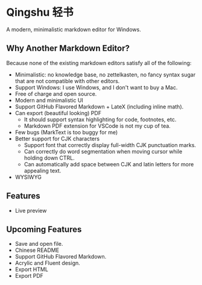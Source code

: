 # Qingshu 轻书

A modern, minimalistic markdown editor for Windows.

## Why Another Markdown Editor?

Because none of the existing markdown editors satisfy all of the following:

- Minimalistic: no knowledge base, no zettelkasten, no fancy syntax sugar that are not compatible with other editors.
- Support Windows: I use Windows, and I don't want to buy a Mac.
- Free of charge and open source.
- Modern and minimalistic UI
- Support GitHub Flavored Markdown + LateX (including inline math).
- Can export (beautiful looking) PDF
  - It should support syntax highlighting for code, footnotes, etc.
  - Markdown PDF extension for VSCode is not my cup of tea.
- Few bugs (MarkText is too buggy for me)
- Better support for CJK characters
  - Support font that correctly display full-width CJK punctuation marks.
  - Can correctly do word segmentation when moving cursor while holding down CTRL.
  - Can automatically add space between CJK and latin letters for more appealing text.
- WYSIWYG

## Features

- Live preview

## Upcoming Features

- Save and open file.
- Chinese README
- Support GitHub Flavored Markdown.
- Acrylic and Fluent design.
- Export HTML
- Export PDF
